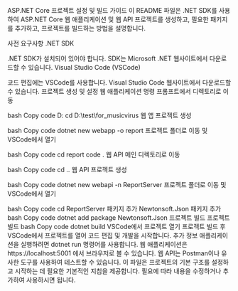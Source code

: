 ASP.NET Core 프로젝트 설정 및 빌드 가이드
이 README 파일은 .NET SDK를 사용하여 ASP.NET Core 웹 애플리케이션 및 웹 API 프로젝트를 생성하고, 필요한 패키지를 추가하고, 프로젝트를 빌드하는 방법을 설명합니다.

사전 요구사항
.NET SDK

.NET SDK가 설치되어 있어야 합니다. SDK는 Microsoft .NET 웹사이트에서 다운로드할 수 있습니다.
Visual Studio Code (VSCode)

코드 편집에는 VSCode를 사용합니다. Visual Studio Code 웹사이트에서 다운로드할 수 있습니다.
프로젝트 생성 및 설정
웹 애플리케이션
명령 프롬프트에서 디렉토리로 이동

bash
Copy code
D:
cd D:\test\for_musicvirus
웹 앱 프로젝트 생성

bash
Copy code
dotnet new webapp -o report
프로젝트 폴더로 이동 및 VSCode에서 열기

bash
Copy code
cd report
code .
웹 API
메인 디렉토리로 이동

bash
Copy code
cd ..
웹 API 프로젝트 생성

bash
Copy code
dotnet new webapi -n ReportServer
프로젝트 폴더로 이동 및 VSCode에서 열기

bash
Copy code
cd ReportServer
패키지 추가
Newtonsoft.Json 패키지 추가
bash
Copy code
dotnet add package Newtonsoft.Json
프로젝트 빌드
프로젝트 빌드
bash
Copy code
dotnet build
VSCode에서 프로젝트 열기
프로젝트 빌드 후 VSCode에서 프로젝트를 열어 코드 편집 및 개발을 시작합니다.
추가 정보
애플리케이션을 실행하려면 dotnet run 명령어를 사용합니다.
웹 애플리케이션은 https://localhost:5001 에서 브라우저로 볼 수 있습니다.
웹 API는 Postman이나 유사한 도구를 사용하여 테스트할 수 있습니다.
이 파일은 프로젝트의 기본 구조를 설정하고 시작하는 데 필요한 기본적인 지침을 제공합니다. 필요에 따라 내용을 수정하거나 추가하여 사용하시면 됩니다.
